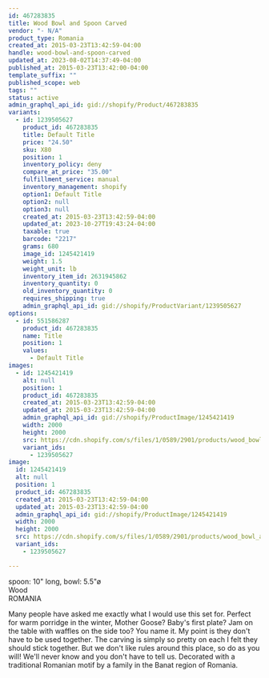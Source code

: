 ```yaml
---
id: 467283835
title: Wood Bowl and Spoon Carved
vendor: "- N/A"
product_type: Romania
created_at: 2015-03-23T13:42:59-04:00
handle: wood-bowl-and-spoon-carved
updated_at: 2023-08-02T14:37:49-04:00
published_at: 2015-03-23T13:42:00-04:00
template_suffix: ""
published_scope: web
tags: ""
status: active
admin_graphql_api_id: gid://shopify/Product/467283835
variants:
  - id: 1239505627
    product_id: 467283835
    title: Default Title
    price: "24.50"
    sku: X80
    position: 1
    inventory_policy: deny
    compare_at_price: "35.00"
    fulfillment_service: manual
    inventory_management: shopify
    option1: Default Title
    option2: null
    option3: null
    created_at: 2015-03-23T13:42:59-04:00
    updated_at: 2023-10-27T19:43:24-04:00
    taxable: true
    barcode: "2217"
    grams: 680
    image_id: 1245421419
    weight: 1.5
    weight_unit: lb
    inventory_item_id: 2631945862
    inventory_quantity: 0
    old_inventory_quantity: 0
    requires_shipping: true
    admin_graphql_api_id: gid://shopify/ProductVariant/1239505627
options:
  - id: 551586287
    product_id: 467283835
    name: Title
    position: 1
    values:
      - Default Title
images:
  - id: 1245421419
    alt: null
    position: 1
    product_id: 467283835
    created_at: 2015-03-23T13:42:59-04:00
    updated_at: 2015-03-23T13:42:59-04:00
    admin_graphql_api_id: gid://shopify/ProductImage/1245421419
    width: 2000
    height: 2000
    src: https://cdn.shopify.com/s/files/1/0589/2901/products/wood_bowl_and_spoon_carved.jpeg?v=1427132579
    variant_ids:
      - 1239505627
image:
  id: 1245421419
  alt: null
  position: 1
  product_id: 467283835
  created_at: 2015-03-23T13:42:59-04:00
  updated_at: 2015-03-23T13:42:59-04:00
  admin_graphql_api_id: gid://shopify/ProductImage/1245421419
  width: 2000
  height: 2000
  src: https://cdn.shopify.com/s/files/1/0589/2901/products/wood_bowl_and_spoon_carved.jpeg?v=1427132579
  variant_ids:
    - 1239505627

---
```


spoon: 10" long, bowl: 5.5"ø  
Wood  
ROMANIA

Many people have asked me exactly what I would use this set for. Perfect for warm porridge in the winter, Mother Goose? Baby's first plate? Jam on the table with waffles on the side too? You name it. My point is they don't have to be used together. The carving is simply so pretty on each I felt they should stick together. But we don't like rules around this place, so do as you will! We'll never know and you don't have to tell us. Decorated with a traditional Romanian motif by a family in the Banat region of Romania.